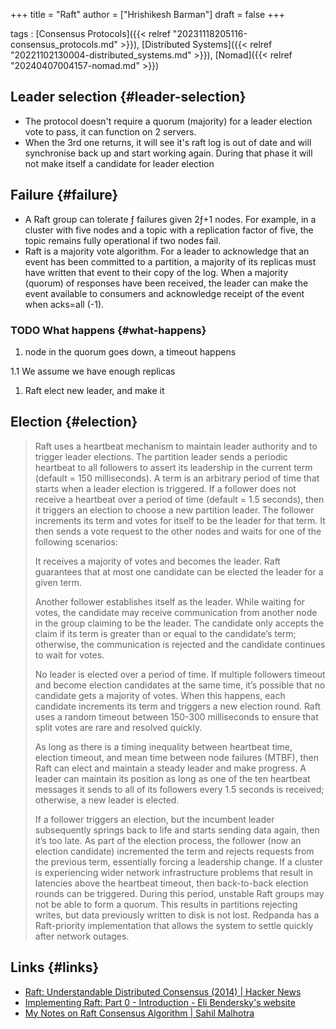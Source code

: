 +++
title = "Raft"
author = ["Hrishikesh Barman"]
draft = false
+++

tags
: [Consensus Protocols]({{< relref "20231118205116-consensus_protocols.md" >}}), [Distributed Systems]({{< relref "20221102130004-distributed_systems.md" >}}), [Nomad]({{< relref "20240407004157-nomad.md" >}})


## Leader selection {#leader-selection}

-   The protocol doesn't require a quorum (majority) for a leader election vote to pass, it can function on 2 servers.
-   When the 3rd one returns, it will see it's raft log is out of date and will synchronise back up and start working again. During that phase it will not make itself a candidate for leader election


## Failure {#failure}

-   A Raft group can tolerate ƒ failures given 2ƒ+1 nodes. For example, in a cluster with five nodes and a topic with a replication factor of five, the topic remains fully operational if two nodes fail.
-   Raft is a majority vote algorithm. For a leader to acknowledge that an event has been committed to a partition, a majority of its replicas must have written that event to their copy of the log. When a majority (quorum) of responses have been received, the leader can make the event available to consumers and acknowledge receipt of the event when acks=all (-1).


### <span class="org-todo todo TODO">TODO</span> What happens {#what-happens}

1.  node in the quorum goes down, a timeout happens

1.1 We assume we have enough replicas

1.  Raft elect new leader, and make it


## Election {#election}

>
>
> Raft uses a heartbeat mechanism to maintain leader authority and to trigger leader elections. The partition leader sends a periodic heartbeat to all followers to assert its leadership in the current term (default = 150 milliseconds). A term is an arbitrary period of time that starts when a leader election is triggered. If a follower does not receive a heartbeat over a period of time (default = 1.5 seconds), then it triggers an election to choose a new partition leader. The follower increments its term and votes for itself to be the leader for that term. It then sends a vote request to the other nodes and waits for one of the following scenarios:
>
> It receives a majority of votes and becomes the leader. Raft guarantees that at most one candidate can be elected the leader for a given term.
>
> Another follower establishes itself as the leader. While waiting for votes, the candidate may receive communication from another node in the group claiming to be the leader. The candidate only accepts the claim if its term is greater than or equal to the candidate’s term; otherwise, the communication is rejected and the candidate continues to wait for votes.
>
> No leader is elected over a period of time. If multiple followers timeout and become election candidates at the same time, it’s possible that no candidate gets a majority of votes. When this happens, each candidate increments its term and triggers a new election round. Raft uses a random timeout between 150-300 milliseconds to ensure that split votes are rare and resolved quickly.
>
> As long as there is a timing inequality between heartbeat time, election timeout, and mean time between node failures (MTBF), then Raft can elect and maintain a steady leader and make progress. A leader can maintain its position as long as one of the ten heartbeat messages it sends to all of its followers every 1.5 seconds is received; otherwise, a new leader is elected.
>
> If a follower triggers an election, but the incumbent leader subsequently springs back to life and starts sending data again, then it’s too late. As part of the election process, the follower (now an election candidate) incremented the term and rejects requests from the previous term, essentially forcing a leadership change. If a cluster is experiencing wider network infrastructure problems that result in latencies above the heartbeat timeout, then back-to-back election rounds can be triggered. During this period, unstable Raft groups may not be able to form a quorum. This results in partitions rejecting writes, but data previously written to disk is not lost. Redpanda has a Raft-priority implementation that allows the system to settle quickly after network outages.


## Links {#links}

-   [Raft: Understandable Distributed Consensus (2014) | Hacker News](https://news.ycombinator.com/item?id=41669850)
-   [Implementing Raft: Part 0 - Introduction - Eli Bendersky's website](https://eli.thegreenplace.net/2020/implementing-raft-part-0-introduction/)
-   [My Notes on Raft Consensus Algorithm | Sahil Malhotra](https://www.sahilmalhotra.com/blog/raft-notes?trk=feed-detail_comments-list_comment-text)
